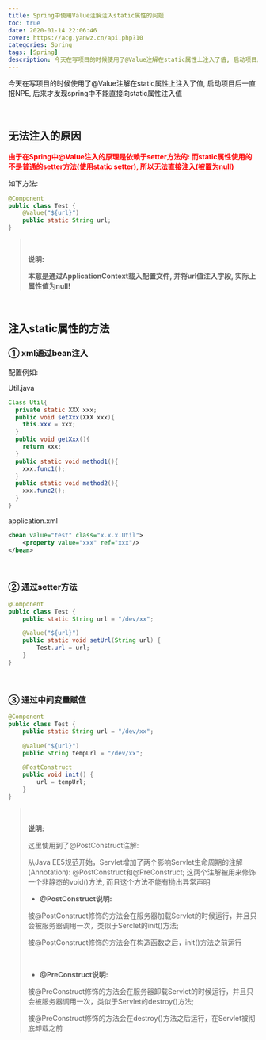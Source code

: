 ```yaml
---
title: Spring中使用Value注解注入static属性的问题
toc: true
date: 2020-01-14 22:06:46
cover: https://acg.yanwz.cn/api.php?10
categories: Spring
tags: [Spring]
description: 今天在写项目的时候使用了@Value注解在static属性上注入了值, 启动项目后一直报NPE, 后来才发现spring中不能直接向static属性注入值
---
```


今天在写项目的时候使用了@Value注解在static属性上注入了值, 启动项目后一直报NPE, 后来才发现spring中不能直接向static属性注入值

<br/>

<!--more-->

## 无法注入的原因

<font color="#ff0000">**由于在Spring中@Value注入的原理是依赖于setter方法的: 而static属性使用的不是普通的setter方法(使用static setter), 所以无法直接注入(被置为null)**</font>

如下方法:

```java
@Component
public class Test {
    @Value("${url}")
    public static String url;
}
```

><br/>
>
>**说明:**
>
>**本意是通过ApplicationContext载入配置文件, 并将url值注入字段, 实际上属性值为null!**

<br/>

## 注入static属性的方法

### ① xml通过bean注入

配置例如:

Util.java

```java
Class Util{
  private static XXX xxx;
  public void setXxx(XXX xxx){
    this.xxx = xxx;
  }
  public void getXxx(){
    return xxx;
  }
  public static void method1(){
    xxx.func1(); 
  }
  public static void method2(){
    xxx.func2();
  }   
}
```

application.xml

```xml
<bean value="test" class="x.x.x.Util">
    <property value="xxx" ref="xxx"/>
</bean>
```

<br/>

### ② 通过setter方法

```java
@Component
public class Test {
    public static String url = "/dev/xx";

    @Value("${url}")
    public static void setUrl(String url) {
        Test.url = url;
    }
}
```

<br/>

### ③ 通过中间变量赋值

```java
@Component
public class Test {
    public static String url = "/dev/xx";

    @Value("${url}")
    public String tempUrl = "/dev/xx";

    @PostConstruct
    public void init() {
        url = tempUrl;
    }
}
```

><br/>
>
>**说明:**
>
>这里使用到了@PostConstruct注解: 
>
>从Java EE5规范开始，Servlet增加了两个影响Servlet生命周期的注解(Annotation): @PostConstruct和@PreConstruct; 这两个注解被用来修饰一个非静态的void()方法, 而且这个方法不能有抛出异常声明
>
>-   **@PostConstruct说明:**
>
>    被@PostConstruct修饰的方法会在服务器加载Servlet的时候运行，并且只会被服务器调用一次，类似于Serclet的init()方法; 
>
>    被@PostConstruct修饰的方法会在构造函数之后，init()方法之前运行
>
>    <br/>
>
>-   **@PreConstruct说明:**
>
>    被@PreConstruct修饰的方法会在服务器卸载Servlet的时候运行，并且只会被服务器调用一次，类似于Servlet的destroy()方法;
>
>    被@PreConstruct修饰的方法会在destroy()方法之后运行，在Servlet被彻底卸载之前

<br/>